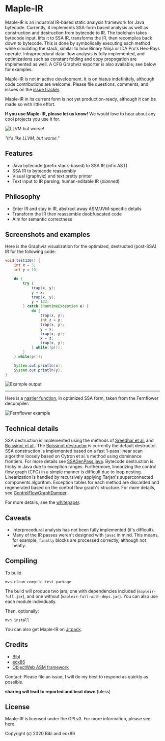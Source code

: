 # Maple-IR

Maple-IR is an industrial IR-based static analysis framework for Java bytecode.
Currently, it implements SSA-form based analysis as well as construction and destruction from bytecode to IR.
The toolchain takes bytecode input, lifts it to SSA IR, transforms the IR, then recompiles back down to bytecode.
This is done by symbolically executing each method while simulating the stack, similar to how Binary Ninja or IDA Pro's Hex-Rays operate.
Intraprocedural data-flow analysis is fully implemented, and optimizations such as constant folding and copy propogation are implemented as well.
A CFG Graphviz exporter is also available; see below for examples.

Maple-IR is not in active development. It is on hiatus indefinitely, although code contributions are welcome.
Please file questions, comments, and issues on the [issue tracker](https://github.com/LLVM-but-worse/maple-ir/issues).

Maple-IR in its current form is not yet production-ready, although it can be made so with little effort.

**If you use Maple-IR, please let us know!** We would love to hear about any cool projects you use it for.

![LLVM but worse!](./docs/llvm-but-worse.png)

*"It's like LLVM, but worse."*

## Features
- Java bytecode (prefix stack-based) to SSA IR (infix AST)
- SSA IR to bytecode reassembly
- Visual (graphviz) and text pretty printer
- Text input to IR parsing; human-editable IR (*planned*)

## Philosophy
 - Enter IR and stay in IR, abstract away ASM/JVM-specific details
 - Transform the IR then reassemble deobfuscated code
 - Aim for semantic correctness

## Screenshots and examples
Here is the Graphviz visualization for the optimized, destructed (post-SSA) IR for the following code:

```java
void test130() {
    int x = 5;
    int y = 10;

    do {
        try {
            trap(x, y);
            y = x;
            trap(x, y);
            y = 123;
        } catch (RuntimeException e) {
            do {
                trap(x, y);
                int z = y;
                trap(x, y);
                y = x;
                trap(x, y);
                x = z;
                trap(x, y);
            } while(!p());
        }
    } while(p());

    System.out.println(x);
    System.out.println(y);
}
```

![Example output](./docs/example.png)

---
Here is a [nastier function](https://github.com/JetBrains/intellij-community/blob/1818a362f64eb2aed725e42df16e0476fe096d13/plugins/java-decompiler/engine/src/org/jetbrains/java/decompiler/struct/StructContext.java#L67), in optimized SSA form, taken from the Fernflower decompiler:

![Fernflower example](https://images2.imgbox.com/43/fe/C2zHlgyi_o.png)


## Technical details
SSA destruction is implemented using the methods of [Sreedhar et al.](https://pdfs.semanticscholar.org/b4e0/f3301cffb358e836ee2964a0316e1b263974.pdf) and [Boissinot et al.](https://hal.inria.fr/inria-00349925/file/RR.pdf). The [Boissinot destructor](./org.mapleir.ir/src/main/java/org/mapleir/ir/algorithms/BoissinotDestructor.java) is currently the default destructor.
SSA construction is implemented based on a fast 1-pass linear scan algorithm loosely based on Cytron et al.'s method using dominance frontiers. For more details see [SSAGenPass.java](./org.mapleir.ir/src/main/java/org/mapleir/ir/cfg/builder/SSAGenPass.java).
Bytecode destruction is tricky in Java due to exception ranges. Furthermore, linearizing the control flow graph (CFG) in a simple manner is difficult due to loop nesting. Linearization is handled by recursively applying Tarjan's superconnected components algorithm. Exception tables for each method are discarded and regenerated based on the control flow graph's structure. For more details, see [ControlFlowGraphDumper](./org.mapleir.ir/src/main/java/org/mapleir/ir/algorithms/ControlFlowGraphDumper.java).

For more details, see the [whitepaper](./docs/maple-ir.pdf).

## Caveats
- Interprocedural analysis has not been fully implemented (it's difficult).
- Many of the IR passes weren't designed with `javac` in mind. This means, for example, `finally` blocks are processed correctly, although not neatly.

## Compiling
To build:
```
mvn clean compile test package
```

The build will produce two jars, one with dependencies included (`mapleir-full.jar`), and one without (`mapleir-full-with-deps.jar`).
You can also use each module individually.

Then, optionally:
```
mvn install
```

You can also get Maple-IR on [Jitpack](https://jitpack.io/#LLVM-but-worse/maple-ir).

## Credits
 - [Bibl](https://github.com/t81lal)
 - [ecx86](https://github.com/ecx86)
 - [ObjectWeb ASM framework](http://asm.ow2.org/index.html)

Contact: Please file an issue, I will do my best to respond as quickly as possible.

**sharing will lead to reported and beat down** (bless)

## License
Maple-IR is licensed under the GPLv3. For more information, please see [here](https://www.gnu.org/licenses/gpl-3.0.en.html).

Copyright (c) 2020 Bibl and ecx86
